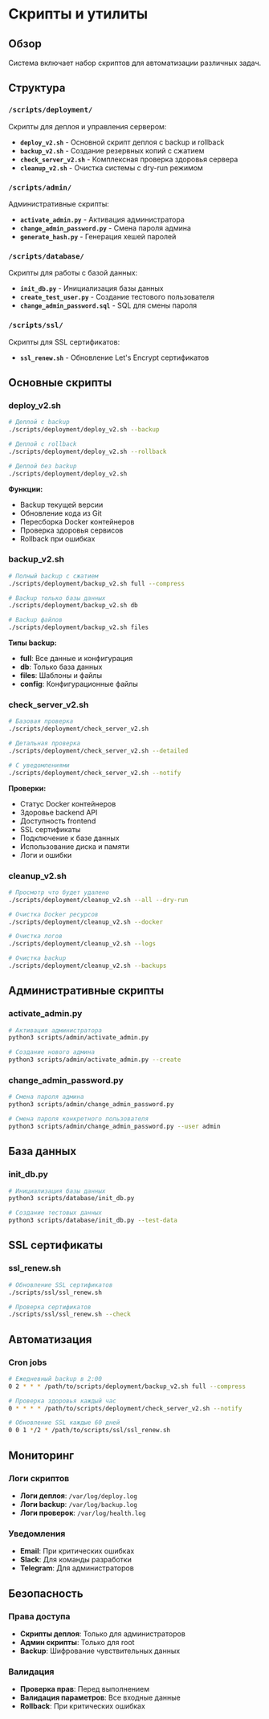 # Скрипты и утилиты

## Обзор
Система включает набор скриптов для автоматизации различных задач.

## Структура

### `/scripts/deployment/`
Скрипты для деплоя и управления сервером:
- **`deploy_v2.sh`** - Основной скрипт деплоя с backup и rollback
- **`backup_v2.sh`** - Создание резервных копий с сжатием
- **`check_server_v2.sh`** - Комплексная проверка здоровья сервера
- **`cleanup_v2.sh`** - Очистка системы с dry-run режимом

### `/scripts/admin/`
Административные скрипты:
- **`activate_admin.py`** - Активация администратора
- **`change_admin_password.py`** - Смена пароля админа
- **`generate_hash.py`** - Генерация хешей паролей

### `/scripts/database/`
Скрипты для работы с базой данных:
- **`init_db.py`** - Инициализация базы данных
- **`create_test_user.py`** - Создание тестового пользователя
- **`change_admin_password.sql`** - SQL для смены пароля

### `/scripts/ssl/`
Скрипты для SSL сертификатов:
- **`ssl_renew.sh`** - Обновление Let's Encrypt сертификатов

## Основные скрипты

### deploy_v2.sh
```bash
# Деплой с backup
./scripts/deployment/deploy_v2.sh --backup

# Деплой с rollback
./scripts/deployment/deploy_v2.sh --rollback

# Деплой без backup
./scripts/deployment/deploy_v2.sh
```

**Функции:**
- Backup текущей версии
- Обновление кода из Git
- Пересборка Docker контейнеров
- Проверка здоровья сервисов
- Rollback при ошибках

### backup_v2.sh
```bash
# Полный backup с сжатием
./scripts/deployment/backup_v2.sh full --compress

# Backup только базы данных
./scripts/deployment/backup_v2.sh db

# Backup файлов
./scripts/deployment/backup_v2.sh files
```

**Типы backup:**
- **full**: Все данные и конфигурация
- **db**: Только база данных
- **files**: Шаблоны и файлы
- **config**: Конфигурационные файлы

### check_server_v2.sh
```bash
# Базовая проверка
./scripts/deployment/check_server_v2.sh

# Детальная проверка
./scripts/deployment/check_server_v2.sh --detailed

# С уведомлениями
./scripts/deployment/check_server_v2.sh --notify
```

**Проверки:**
- Статус Docker контейнеров
- Здоровье backend API
- Доступность frontend
- SSL сертификаты
- Подключение к базе данных
- Использование диска и памяти
- Логи и ошибки

### cleanup_v2.sh
```bash
# Просмотр что будет удалено
./scripts/deployment/cleanup_v2.sh --all --dry-run

# Очистка Docker ресурсов
./scripts/deployment/cleanup_v2.sh --docker

# Очистка логов
./scripts/deployment/cleanup_v2.sh --logs

# Очистка backup
./scripts/deployment/cleanup_v2.sh --backups
```

## Административные скрипты

### activate_admin.py
```bash
# Активация администратора
python3 scripts/admin/activate_admin.py

# Создание нового админа
python3 scripts/admin/activate_admin.py --create
```

### change_admin_password.py
```bash
# Смена пароля админа
python3 scripts/admin/change_admin_password.py

# Смена пароля конкретного пользователя
python3 scripts/admin/change_admin_password.py --user admin
```

## База данных

### init_db.py
```bash
# Инициализация базы данных
python3 scripts/database/init_db.py

# Создание тестовых данных
python3 scripts/database/init_db.py --test-data
```

## SSL сертификаты

### ssl_renew.sh
```bash
# Обновление SSL сертификатов
./scripts/ssl/ssl_renew.sh

# Проверка сертификатов
./scripts/ssl/ssl_renew.sh --check
```

## Автоматизация

### Cron jobs
```bash
# Ежедневный backup в 2:00
0 2 * * * /path/to/scripts/deployment/backup_v2.sh full --compress

# Проверка здоровья каждый час
0 * * * * /path/to/scripts/deployment/check_server_v2.sh --notify

# Обновление SSL каждые 60 дней
0 0 1 */2 * /path/to/scripts/ssl/ssl_renew.sh
```

## Мониторинг

### Логи скриптов
- **Логи деплоя**: `/var/log/deploy.log`
- **Логи backup**: `/var/log/backup.log`
- **Логи проверок**: `/var/log/health.log`

### Уведомления
- **Email**: При критических ошибках
- **Slack**: Для команды разработки
- **Telegram**: Для администраторов

## Безопасность

### Права доступа
- **Скрипты деплоя**: Только для администраторов
- **Админ скрипты**: Только для root
- **Backup**: Шифрование чувствительных данных

### Валидация
- **Проверка прав**: Перед выполнением
- **Валидация параметров**: Все входные данные
- **Rollback**: При критических ошибках 